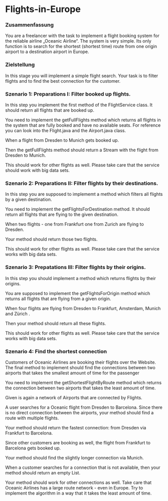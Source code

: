 # Flights-in-Europe

### Zusammenfassung

You are a freelancer with the task to implement a flight booking system for the reliable airline „Oceanic Airline“. The system is very simple. Its only function is to search for the shortest (shortest time) route from one origin airport to a destination airport in Europe.

### Zielstellung

In this stage you will implement a simple flight search. Your task is to filter flights and to find the best connection for the customer.

### Szenario 1: Preparations I: Filter booked up flights.

In this step you implement the first method of the FlightService class. It should return all flights that are booked up.

You need to implement the getFullFlights method which returns all flights in the system that are fully booked and have no available seats. For reference you can look into the Flight.java and the Airport.java class.

When a flight from Dresden to Munich gets booked up.

Then the getFullFlights method should return a Stream with the flight from Dresden to Munich.

This should work for other flights as well. Please take care that the service should work with big data sets.

### Szenario 2: Preparations II: Filter flights by their destinations.

In this step you are supposed to implememt a method which filters all flights by a given destination.

You need to implement the getFlightsForDestination method. It should return all flights that are flying to the given destination.

When two flights - one from Frankfurt one from Zurich are flying to Dresden.

Your method should return those two flights.

This should work for other flights as well. Please take care that the service works with big data sets.

### Szenario 3: Prepatations III: Filter flights by their origins.

In this step you should implement a method which returns flights by their origins.

You are supposed to implement the getFlightsForOrigin method which returns all flights that are flying from a given origin.

When four flights are flying from Dresden to Frankfurt, Amsterdam, Munich and Zürich .

Then your method should return all these flights.

This should work for other flights as well. Please take care that the service works with big data sets.

### Szenario 4: Find the shortest connection

Customers of Oceanic Airlines are booking their flights over the Website. The final method to implement should find the connections between two airports that takes the smallest amount of time for the passenger

You need to implement the getShortestFlightByRoute method which returns the connection between two airports that takes the least amount of time.

Given is again a network of Airports that are connected by Flights.

A user searches for a Oceanic flight from Dresden to Barcelona. Since there is no direct connection between the airports, your method should find a route with multiple flights.

Your method should return the fastest connection: from Dresden via Frankfurt to Barcelona.

Since other customers are booking as well, the flight from Frankfurt to Barcelona gets booked up.

Your method should find the slightly longer connection via Munich.

When a customer searches for a connection that is not available, then your method should return an empty List.

Your method should work for other connections as well. Take care that Oceanic Airlines has a large route network - even in Europe. Try to implement the algorithm in a way that it takes the least amount of time.
